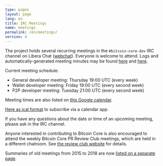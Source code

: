 ```yaml
---
type: pages
layout: page
lang: en
title: IRC Meetings
name: meetings
permalink: /en/meetings/
version: 4
---
```

The project holds several recurring meetings in the `#bitcoin-core-dev` IRC
channel on Libera Chat ([webchat][bitcoin-core-dev-IRC-webchat]).  Everyone is welcome to attend.  Logs and
automatically-generated meeting minutes may be found [here][meetbot] and [here][schnelli].

Current meeting schedule:

- General developer meeting: Thursday 19:00 UTC (every week)
- Wallet developer meeting: Friday 19:00 UTC (every second week)
- P2P developer meeting: Tuesday 21:00 UTC (every second week)

Meeting times are also listed on [this Google calendar][meeting
calendar].

[Here as ical format][meeting calendar ical] to subscribe via a calendar app.

If you have any questions about the date or time of an upcoming meeting,
please ask in the IRC channel.

Anyone interested in contributing to Bitcoin Core is also
encouraged to attend the weekly Bitcoin Core PR Review Club meetings,
which are held in a different chatroom.  See [the review club
website][review club] for details.

Summaries of old meetings from 2015 to 2018 are now [listed on a
separate page][summaries].

[bitcoin-core-dev-IRC-webchat]: https://web.libera.chat/#bitcoin-core-dev
[meetbot]: http://www.erisian.com.au/meetbot/bitcoin-core-dev/
[schnelli]: https://bitcoin.jonasschnelli.ch/ircmeetings/logs/bitcoin-core-dev/
[meeting calendar]: https://calendar.google.com/calendar?cid=MTFwcXZkZ3BkOTlubGliZjliYTg2MXZ1OHNAZ3JvdXAuY2FsZW5kYXIuZ29vZ2xlLmNvbQ
[meeting calendar ical]: https://calendar.google.com/calendar/ical/11pqvdgpd99nlibf9ba861vu8s%40group.calendar.google.com/public/basic.ics
[review club]: https://bitcoincore.reviews/
[summaries]: /en/meeting-summaries/

